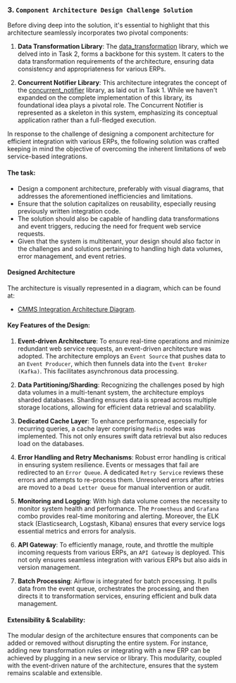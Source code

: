 ### 3. `Component Architecture Design Challenge Solution`

Before diving deep into the solution, it's essential to highlight that this architecture seamlessly incorporates two pivotal components:

1. **Data Transformation Library**: The [data_transformation](../data_transformation) library, which we delved into in Task 2, forms a backbone for this system. It caters to the data transformation requirements of the architecture, ensuring data consistency and appropriateness for various ERPs.

2. **Concurrent Notifier Library**: This architecture integrates the concept of the [concurrent_notifier](../concurrent_notifier) library, as laid out in Task 1. While we haven't expanded on the complete implementation of this library, its foundational idea plays a pivotal role. The Concurrent Notifier is represented as a skeleton in this system, emphasizing its conceptual application rather than a full-fledged execution.

In response to the challenge of designing a component architecture for efficient integration with various ERPs, the following solution was crafted keeping in mind the objective of overcoming the inherent limitations of web service-based integrations.


#### The task:

- Design a component architecture, preferably with visual diagrams, that addresses the aforementioned inefficiencies and limitations.
- Ensure that the solution capitalizes on reusability, especially reusing previously written integration code.
- The solution should also be capable of handling data transformations and event triggers, reducing the need for frequent web service requests.
- Given that the system is multitenant, your design should also factor in the challenges and solutions pertaining to handling high data volumes, error management, and event retries.

#### Designed Architecture

The architecture is visually represented in a diagram, which can be found at:
-   [CMMS Integration Architecture Diagram](./diagrams/images/cmms_integration_architecture.png).



#### Key Features of the Design:

1. **Event-driven Architecture**:
   To ensure real-time operations and minimize redundant web service requests, an event-driven architecture was adopted. The architecture employs an `Event Source` that pushes data to an `Event Producer`, which then funnels data into the `Event Broker (Kafka)`. This facilitates asynchronous data processing.

2. **Data Partitioning/Sharding**:
   Recognizing the challenges posed by high data volumes in a multi-tenant system, the architecture employs sharded databases. Sharding ensures data is spread across multiple storage locations, allowing for efficient data retrieval and scalability.

3. **Dedicated Cache Layer**:
   To enhance performance, especially for recurring queries, a cache layer comprising `Redis` nodes was implemented. This not only ensures swift data retrieval but also reduces load on the databases.

4. **Error Handling and Retry Mechanisms**:
   Robust error handling is critical in ensuring system resilience. Events or messages that fail are redirected to an `Error Queue`. A dedicated `Retry Service` reviews these errors and attempts to re-process them. Unresolved errors after retries are moved to a `Dead Letter Queue` for manual intervention or audit.

5. **Monitoring and Logging**:
   With high data volume comes the necessity to monitor system health and performance. The `Prometheus` and `Grafana` combo provides real-time monitoring and alerting. Moreover, the ELK stack (Elasticsearch, Logstash, Kibana) ensures that every service logs essential metrics and errors for analysis.

6. **API Gateway**:
   To efficiently manage, route, and throttle the multiple incoming requests from various ERPs, an `API Gateway` is deployed. This not only ensures seamless integration with various ERPs but also aids in version management.

7. **Batch Processing**:
   Airflow is integrated for batch processing. It pulls data from the event queue, orchestrates the processing, and then directs it to transformation services, ensuring efficient and bulk data management.



#### Extensibility & Scalability:
The modular design of the architecture ensures that components can be added or removed without disrupting the entire system. For instance, adding new transformation rules or integrating with a new ERP can be achieved by plugging in a new service or library. This modularity, coupled with the event-driven nature of the architecture, ensures that the system remains scalable and extensible.
